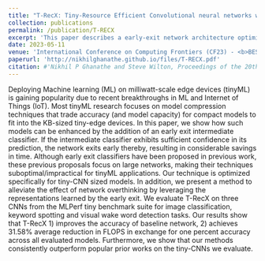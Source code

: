 ```yaml
---
title: "T-RecX: Tiny-Resource Efficient Convolutional neural networks with early-eXit"
collection: publications
permalink: /publication/T-RECX
excerpt: 'This paper describes a early-exit network architecture optimized for tinyML models, and presents a novel resource-efficient method to mitigate overthinking in tiny neural networks. This work recieved the ACM Best paper award.'
date: 2023-05-11
venue: 'International Conference on Computing Frontiers (CF23) - <b>BEST PAPER AWARD</b> ' 
paperurl: 'http://nikhilghanathe.github.io/files/T-RECX.pdf'
citation: #'Nikhil P Ghanathe and Steve Wilton, Proceedings of the 20th ACM International Conference on Computing Frontiers, pp. 123–133, 2023'
---
```


Deploying Machine learning (ML) on milliwatt-scale edge devices (tinyML) is gaining popularity due to recent breakthroughs in ML and Internet of Things (IoT). Most tinyML research focuses on model compression techniques that trade accuracy (and model capacity) for compact models to fit into the KB-sized tiny-edge devices. In this paper, we show how such models can be enhanced by the addition of an early exit intermediate classifier. If the intermediate classifier exhibits sufficient confidence in its prediction, the network exits early thereby, resulting in considerable savings in time. Although early exit classifiers have been proposed in previous work, these previous proposals focus on large networks, making their techniques suboptimal/impractical for tinyML applications. Our technique is optimized specifically for tiny-CNN sized models. In addition, we present a method to alleviate the effect of network overthinking by leveraging the representations learned by the early exit. We evaluate T-RecX on three CNNs from the MLPerf tiny benchmark suite for image classification, keyword spotting and visual wake word detection tasks. Our results show that T-RecX 1) improves the accuracy of baseline network, 2) achieves 31.58% average reduction in FLOPS in exchange for one percent accuracy across all evaluated models. Furthermore, we show that our methods consistently outperform popular prior works on the tiny-CNNs we evaluate.